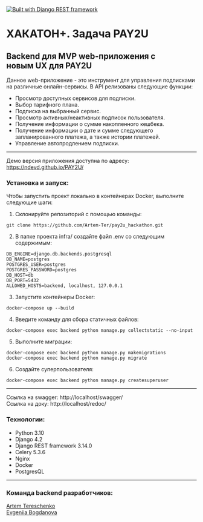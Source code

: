 [![Built with Django REST framework](https://img.shields.io/badge/Built_with-Django_REST_framework-green.svg)](https://www.django-rest-framework.org/)

# ХАКАТОН+. Задача PAY2U

## Backend для MVP web-приложения с новым UX для PAY2U

Данное web-приложение - это инструмент для управления подписками на различные онлайн-сервисы.
В API релизованы следующие функции:
- Просмотр доступных сервисов для подписки.
- Выбор тарифного плана.
- Подписка на выбранный сервис.
- Просмотр активных/неактивных подписок пользователя.
- Получение информации о сумме накопленного кешбека.
- Получение информации о дате и сумме следующего запланированного платежа, а также истории платежей.
- Управление автопродлением подписки.

------------
Демо версия приложения доступна по адресу: https://ndevd.github.io/PAY2U/

### Установка и запуск:

Чтобы запустить проект локально в контейнерах Docker, выполните следующие шаги:

1. Склонируйте репозиторий с помощью команды:

```
git clone https://github.com/Artem-Ter/pay2u_hackathon.git
```

2. В папке проекта infra/ создайте файл .env со следующим содержимым:

```
DB_ENGINE=django.db.backends.postgresql
DB_NAME=postgres
POSTGRES_USER=postgres
POSTGRES_PASSWORD=postgres
DB_HOST=db
DB_PORT=5432
ALLOWED_HOSTS=backend, localhost, 127.0.0.1
```

3. Запустите контейнеры Docker:

```
docker-compose up --build
```

4. Введите команду для сбора статичных файлов:

```
docker-compose exec backend python manage.py collectstatic --no-input
```

5. Выполните миграции:

```
docker-compose exec backend python manage.py makemigrations
docker-compose exec backend python manage.py migrate
```

6. Создайте суперпользователя:

```
docker-compose exec backend python manage.py createsuperuser
```
------------
Ссылка на swagger: http://localhost/swagger/ <br>
Ссылка на доку: http://localhost/redoc/


### Технологии:

* Python 3.10
* Django 4.2
* Django REST framework 3.14.0
* Сelery 5.3.6
* Nginx
* Docker
* PostgresQL

------------
### Команда backend разработчиков:
[Artem Tereschenko](https://github.com/Artem-Ter) <br />
[Evgeniia Bogdanova](https://github.com/eva-bogd)
